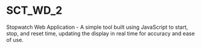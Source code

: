 # SCT_WD_2
Stopwatch Web Application - A simple tool built using JavaScript to start, stop, and reset time, updating the display in real time for accuracy and ease of use.
